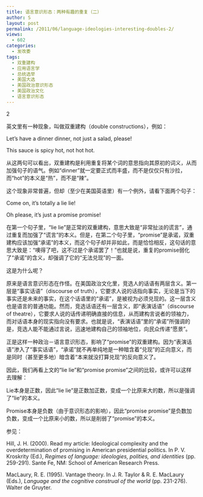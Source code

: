 ```yaml
---
title: 语言意识形态：两种有趣的重复（二）
author: S
layout: post
permalink: /2011/06/language-ideologies-interesting-doubles-2/
views:
  - 602
categories:
  - 发改委
tags:
  - 双重建构
  - 应用语言学
  - 总统选举
  - 美国大选
  - 美国政治意识形态
  - 美国政治文化
  - 语言意识形态
---
```

2

英文里有一种现象，叫做双重建构（double constructions），例如：

Let&#8217;s have a dinner dinner, not just a salad, please!

This sauce is spicy hot, not hot hot.

从这两句可以看出，双重建构是利用重复将某个词的意思指向其原初的词义，从而加强句子的语气。例如“dinner”就一定要正式而丰盛，而不是仅仅只有沙拉，而“hot”的本义是“热”，而不是“辣”。

这个现象非常普遍，但却（至少在美国英语里）有一个例外，请看下面两个句子：

Come on, it&#8217;s totally a lie lie!

Oh please, it&#8217;s just a promise promise!

在第一个句子里，“lie lie”是正常的双重建构，意思大致是“非常扯淡的谎言”，通过重复而加强了“谎言”的本义。但是，在第二个句子里，“promise”是承诺，双重建构应该加强“承诺”的本义，而这个句子却并非如此，而是恰恰相反，这句话的意思大致是：“噢得了吧，这不过是个承诺罢了！”也就是说，重复的promise弱化了“承诺”的含义，却强调了它的“无法兑现”的一面。

这是为什么呢？

原来是语言意识形态在作怪。在美国政治文化里，竞选人的话语有两层含义。第一层是“事实话语”（discourse of truth），它要求人说的话指向事实，无论是当下的事实还是未来的事实，在这个话语里的“承诺”，是被视为必须兑现的。这一层含义也是语言的普通功能。然而，竞选话语还有一层含义，即“表演话语”（discourse of theatre），它要求人说的话传递明确直接的信息，从而建构言说者的领袖力，而对话语本身的现实指向没有要求。也就是说，“表演话语”里的“承诺”所强调的是，竞选人能不能通过言说，迅速地建构自己的领袖地位，向民众传递“愿景”。

正是这样一种政治－语言意识形态，影响了“promise”的双重建构。因为“表演话语”渗入了“事实话语”，“承诺”就不再单纯地是一种暗含着“兑现”的正向意义，而是同时（甚至更多地）暗含着“本来就没打算兑现”的反向意义了。

因此，我们再看上文的“lie lie”和“promise promise”之间的比较，或许可以这样去理解：

Lie本身是正数，因此“lie lie”是正数加正数，变成一个比原来大的数，所以是强调了“lie”的本义。

Promise本身是负数（由于意识形态的影响），因此“promise promise”是负数加负数，变成一个比原来小的数，所以是削弱了“promise”的本义。

参见：

Hill, J. H. (2000). Read my article: Ideological complexity and the overdetermination of promising in American presidential politics. In P. V. Kroskrity (Ed.), *Regimes of language: ideologies, polities, and identities* (pp. 259-291). Sante Fe, NM: School of American Research Press.

MacLaury, R. E. (1995). Vantage theory. In J. R. Taylor & R. E. MacLaury (Eds.), *Language and the cognitive construal of the world* (pp. 231-276). Walter de Gruyter.